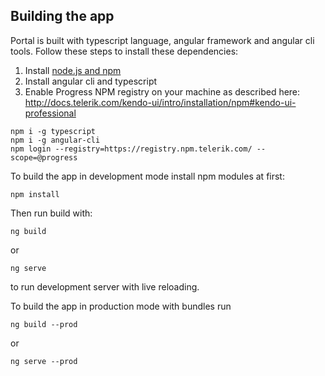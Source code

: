 ## Building the app

Portal is built with typescript language, angular framework and angular cli tools.
Follow these steps to install these dependencies:

1. Install [node.js and npm](https://nodejs.org/en/)
2. Install angular cli and typescript
3. Enable Progress NPM registry on your machine as described here: http://docs.telerik.com/kendo-ui/intro/installation/npm#kendo-ui-professional
```
npm i -g typescript 
npm i -g angular-cli
npm login --registry=https://registry.npm.telerik.com/ --scope=@progress
```

To build the app in development mode install npm modules at first:
```
npm install
```

Then run build with: 
```
ng build
```
or 
```
ng serve
``` 
to run development server with live reloading.

To build the app in production mode with bundles run
```
ng build --prod
```
or 
```
ng serve --prod
```

